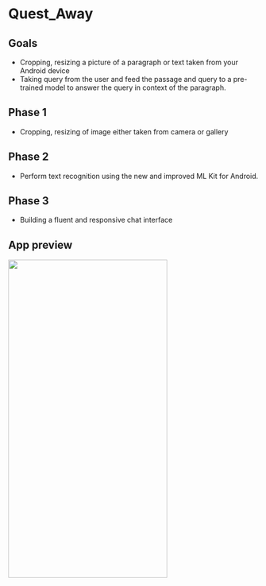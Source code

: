 # Quest_Away

## Goals
- Cropping, resizing a picture of a paragraph or text taken from your Android device
- Taking query from the user and feed the passage and query to a pre-trained model
  to answer the query in context of the paragraph.
  
## Phase 1
- Cropping, resizing of image either taken from camera or gallery

## Phase 2 
- Perform text recognition using the new and improved ML Kit for Android.

## Phase 3
- Building a fluent and responsive chat interface 


## App preview
<img src = "https://user-images.githubusercontent.com/20797673/55861447-09403100-5b94-11e9-9170-63f96ad974de.gif"  width = "320" height="640"/>
